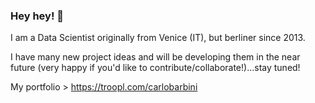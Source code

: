 ### Hey hey! 👋

I am a Data Scientist originally from Venice (IT), but berliner since 2013.

I have many new project ideas and will be developing them in the near future (very happy if you'd like to contribute/collaborate!)...stay tuned!

My portfolio > https://troopl.com/carlobarbini 

